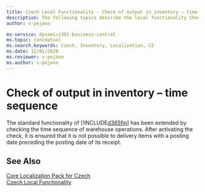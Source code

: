 ```yaml
---
title: Czech Local Functionality - Check of output in inventory – time sequence
description: The following topics describe the local functionality Check of output in inventory – time sequence in the Czech version of Business Central.
author: v-pejano

ms-service: dynamics365-business-central
ms.topic: conceptual
ms.search.keywords: Czech, Inventory, Localization, CZ
ms.date: 12/01/2020
ms.reviewer: v-pejano
ms.author: v-pejano
---
```


# Check of output in inventory – time sequence

The standard functionality of [!INCLUDE[d365fin](../../includes/d365fin_md.md)] has been extended by checking the time sequence of warehouse operations. After activating the check, it is ensured that it is not possible to delivery items with a posting date preceding the posting date of its receipt.

## See Also

[Core Localization Pack for Czech](ui-extensions-core-localization-pack-cz.md)  
[Czech Local Functionality](czech-local-functionality.md)  
